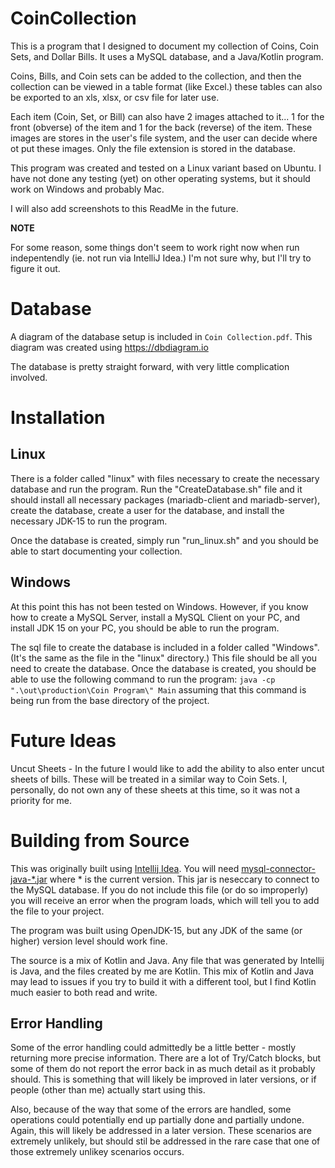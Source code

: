 # CoinCollection

This is a program that I designed to document my collection of Coins, Coin Sets, and Dollar Bills. It uses a MySQL database, and a Java/Kotlin program.

Coins, Bills, and Coin sets can be added to the collection, and then the collection can be viewed in a table format (like Excel.) these tables can also be exported to an xls, xlsx, or csv file for later use.

Each item (Coin, Set, or Bill) can also have 2 images attached to it... 1 for the front (obverse) of the item and 1 for the back (reverse) of the item. These images are stores in the user's file system, and the user can decide where ot put these images. Only the file extension is stored in the database.

This program was created and tested on a Linux variant based on Ubuntu. I have not done any testing (yet) on other operating systems, but it should work on Windows and probably Mac.

I will also add screenshots to this ReadMe in the future.

**NOTE**

For some reason, some things don't seem to work right now when run indepentendly (ie. not run via IntelliJ Idea.) I'm not sure why, but I'll try to figure it out.

# Database

A diagram of the database setup is included in `Coin Collection.pdf`. This diagram was created using https://dbdiagram.io

The database is pretty straight forward, with very little complication involved.

# Installation

## Linux

There is a folder called "linux" with files necessary to create the necessary database and run the program. Run the "CreateDatabase.sh" file and it should install all necessary packages (mariadb-client and mariadb-server), create the database, create a user for the database, and install the necessary JDK-15 to run the program.

Once the database is created, simply run "run_linux.sh" and you should be able to start documenting your collection.

## Windows

At this point this has not been tested on Windows. However, if you know how to create a MySQL Server, install a MySQL Client on your PC, and install JDK 15 on your PC, you should be able to run the program.

The sql file to create the database is included in a folder called "Windows". (It's the same as the file in the "linux" directory.) This file should be all you need to create the database. Once the database is created, you should be able to use the following command to run the program: `java -cp ".\out\production\Coin Program\" Main` assuming that this command is being run from the base directory of the project.

# Future Ideas

Uncut Sheets - In the future I would like to add the ability to also enter uncut sheets of bills. These will be treated in a similar way to Coin Sets. I, personally, do not own any of these sheets at this time, so it was not a priority for me.

# Building from Source

This was originally built using [Intellij Idea](https://www.jetbrains.com/idea/). You will need [mysql-connector-java-*.jar](https://dev.mysql.com/downloads/connector/j/) where * is the current version. This jar is neseccary to connect to the MySQL database. If you do not include this file (or do so improperly) you will receive an error when the program loads, which will tell you to add the file to your project.

The program was built using OpenJDK-15, but any JDK of the same (or higher) version level should work fine.

The source is a mix of Kotlin and Java. Any file that was generated by Intellij is Java, and the files created by me are Kotlin. This mix of Kotlin and Java may lead to issues if you try to build it with a different tool, but I find Kotlin much easier to both read and write.

## Error Handling

Some of the error handling could admittedly be a little better - mostly returning more precise information. There are a lot of Try/Catch blocks, but some of them do not report the error back in as much detail as it probably should. This is something that will likely be improved in later versions, or if people (other than me) actually start using this. 

Also, because of the way that some of the errors are handled, some operations could potentially end up partially done and partially undone. Again, this will likely be addressed in a later version. These scenarios are extremely unlikely, but should stil be addressed in the rare case that one of those extremely unlikey scenarios occurs.
